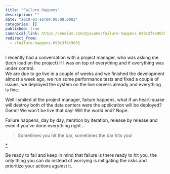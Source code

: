 ```yaml
---
title: "Failure Happens"
description: ""
date: "2010-03-16T00:00:00.000Z"
categories: []
published: true
canonical_link: https://medium.com/@javame/failure-happens-699c3f6c9035
redirect_from:
  - /failure-happens-699c3f6c9035
---
```


I recently had a conversation with a project manager, who was asking me (tech lead on the project) if I was on top of everything and if everything was under control.   
We are due to go live in a couple of weeks and we finished the development almost a week ago, we run some performance tests and fixed a couple of issues, we deployed the system on the live servers already and everything is fine.

Well I smiled at the project manager, failure happens, what if an heart-quake will destroy both of the data centers were the application will be deployed?   
Damn! We won’t be live that day! Will the world end? Nope.

Failure happens, day by day, iteration by iteration, release by release and even if you’ve done everything right…

> Sometimes you hit the bar, sometimes the bar hits you!

[\*](http://www.imdb.com/character/ch0003525/)

Be ready to fail and keep in mind that failure is there ready to hit you, the only thing you can do instead of worrying is mitigating the risks and prioritize your actions against it.
